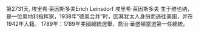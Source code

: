 第2731天, 埃里希·莱因斯多夫Erich Leinsdorf 埃里希·莱因斯多夫 生于维也纳，是一位奥地利指挥家，1938年“德奥合并”时，因其犹太人身份而逃往美国，并在1942年入籍。
1789年：1789年美國總統選舉，喬治·華盛頓當選第一任總統。